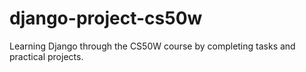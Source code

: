 # django-project-cs50w
Learning Django through the CS50W course by completing tasks and practical projects.
